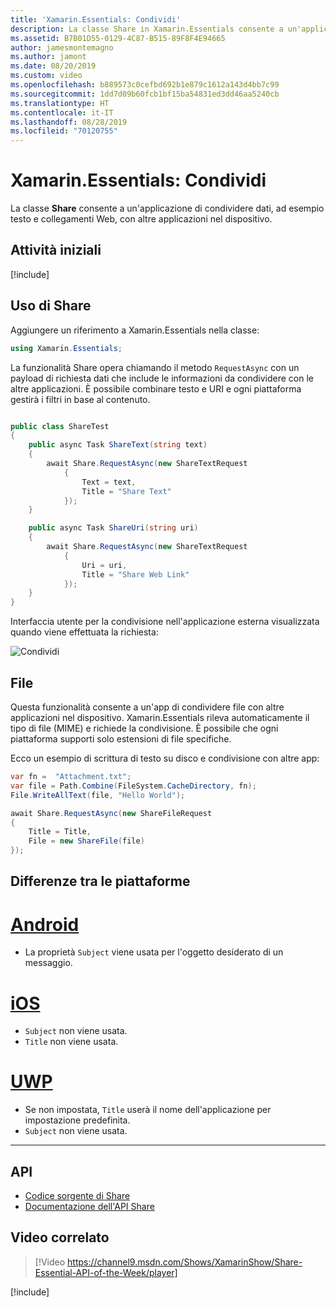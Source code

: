 ```yaml
---
title: 'Xamarin.Essentials: Condividi'
description: La classe Share in Xamarin.Essentials consente a un'applicazione di condividere dati, ad esempio testo e collegamenti Web, con altre applicazioni nel dispositivo.
ms.assetid: B7B01D55-0129-4C87-B515-89F8F4E94665
author: jamesmontemagno
ms.author: jamont
ms.date: 08/20/2019
ms.custom: video
ms.openlocfilehash: b889573c0cefbd692b1e879c1612a143d4bb7c99
ms.sourcegitcommit: 1dd7d09b60fcb1bf15ba54831ed3dd46aa5240cb
ms.translationtype: HT
ms.contentlocale: it-IT
ms.lasthandoff: 08/28/2019
ms.locfileid: "70120755"
---
```

# <a name="xamarinessentials-share"></a>Xamarin.Essentials: Condividi

La classe **Share** consente a un'applicazione di condividere dati, ad esempio testo e collegamenti Web, con altre applicazioni nel dispositivo.

## <a name="get-started"></a>Attività iniziali

[!include[](~/essentials/includes/get-started.md)]

## <a name="using-share"></a>Uso di Share

Aggiungere un riferimento a Xamarin.Essentials nella classe:

```csharp
using Xamarin.Essentials;
```

La funzionalità Share opera chiamando il metodo `RequestAsync` con un payload di richiesta dati che include le informazioni da condividere con le altre applicazioni. È possibile combinare testo e URI e ogni piattaforma gestirà i filtri in base al contenuto.

```csharp

public class ShareTest
{
    public async Task ShareText(string text)
    {
        await Share.RequestAsync(new ShareTextRequest
            {
                Text = text,
                Title = "Share Text"
            });
    }

    public async Task ShareUri(string uri)
    {
        await Share.RequestAsync(new ShareTextRequest
            {
                Uri = uri,
                Title = "Share Web Link"
            });
    }
}
```

Interfaccia utente per la condivisione nell'applicazione esterna visualizzata quando viene effettuata la richiesta:

![Condividi](images/share.png)

## <a name="files"></a>File

Questa funzionalità consente a un'app di condividere file con altre applicazioni nel dispositivo. Xamarin.Essentials rileva automaticamente il tipo di file (MIME) e richiede la condivisione. È possibile che ogni piattaforma supporti solo estensioni di file specifiche.

Ecco un esempio di scrittura di testo su disco e condivisione con altre app:

```csharp
var fn =  "Attachment.txt";
var file = Path.Combine(FileSystem.CacheDirectory, fn);
File.WriteAllText(file, "Hello World");

await Share.RequestAsync(new ShareFileRequest
{
    Title = Title,
    File = new ShareFile(file)
});
```

## <a name="platform-differences"></a>Differenze tra le piattaforme

# <a name="androidtabandroid"></a>[Android](#tab/android)

- La proprietà `Subject` viene usata per l'oggetto desiderato di un messaggio.

# <a name="iostabios"></a>[iOS](#tab/ios)

- `Subject` non viene usata.
- `Title` non viene usata.

# <a name="uwptabuwp"></a>[UWP](#tab/uwp)

- Se non impostata, `Title` userà il nome dell'applicazione per impostazione predefinita.
- `Subject` non viene usata.

-----


## <a name="api"></a>API

- [Codice sorgente di Share](https://github.com/xamarin/Essentials/tree/master/Xamarin.Essentials/Share)
- [Documentazione dell'API Share](xref:Xamarin.Essentials.Share)

## <a name="related-video"></a>Video correlato

> [!Video https://channel9.msdn.com/Shows/XamarinShow/Share-Essential-API-of-the-Week/player]

[!include[](~/essentials/includes/xamarin-show-essentials.md)]
